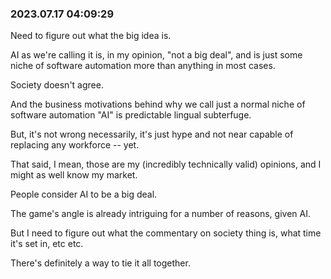 ### 2023.07.17 04:09:29

Need to figure out what the big idea is.

AI as we're calling it is, in my opinion, "not a big deal", and is just some niche of software automation more than anything in most cases.

Society doesn't agree.

And the business motivations behind why we call just a normal niche of software automation "AI" is predictable lingual subterfuge.

But, it's not wrong necessarily, it's just hype and not near capable of replacing any workforce -- yet.

That said, I mean, those are my (incredibly technically valid) opinions, and I might as well know my market.

People consider AI to be a big deal.

The game's angle is already intriguing for a number of reasons, given AI.

But I need to figure out what the commentary on society thing is, what time it's set in, etc etc.

There's definitely a way to tie it all together.

